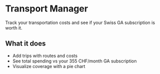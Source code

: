 # Transport Manager

Track your transportation costs and see if your Swiss GA subscription is worth it.

## What it does

- Add trips with routes and costs
- See total spending vs your 355 CHF/month GA subscription
- Visualize coverage with a pie chart

